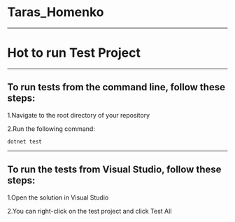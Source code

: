 # Taras_Homenko
_____
# Hot to run Test Project
______
## To run tests from the command line, follow these steps:

1.Navigate to the root directory of your repository

2.Run the following command:
```
dotnet test
```
_____
## To run the tests from Visual Studio, follow these steps:

1.Open the solution in Visual Studio

2.You can right-click on the test project and click Test All
